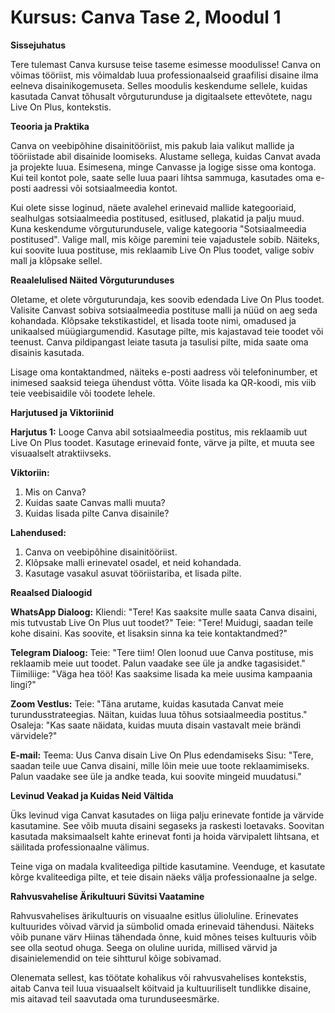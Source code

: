 # **Kursus: Canva Tase 2, Moodul 1**

**Sissejuhatus**

Tere tulemast Canva kursuse teise taseme esimesse moodulisse! Canva on võimas tööriist, mis võimaldab luua professionaalseid graafilisi disaine ilma eelneva disainikogemuseta. Selles moodulis keskendume sellele, kuidas kasutada Canvat tõhusalt võrguturunduse ja digitaalsete ettevõtete, nagu Live On Plus, kontekstis. 

**Teooria ja Praktika**

Canva on veebipõhine disainitööriist, mis pakub laia valikut mallide ja tööriistade abil disainide loomiseks. Alustame sellega, kuidas Canvat avada ja projekte luua. Esimesena, minge Canvasse ja logige sisse oma kontoga. Kui teil kontot pole, saate selle luua paari lihtsa sammuga, kasutades oma e-posti aadressi või sotsiaalmeedia kontot.

Kui olete sisse loginud, näete avalehel erinevaid mallide kategooriaid, sealhulgas sotsiaalmeedia postitused, esitlused, plakatid ja palju muud. Kuna keskendume võrguturundusele, valige kategooria "Sotsiaalmeedia postitused". Valige mall, mis kõige paremini teie vajadustele sobib. Näiteks, kui soovite luua postituse, mis reklaamib Live On Plus toodet, valige sobiv mall ja klõpsake sellel.

**Reaalelulised Näited Võrguturunduses**

Oletame, et olete võrguturundaja, kes soovib edendada Live On Plus toodet. Valisite Canvast sobiva sotsiaalmeedia postituse malli ja nüüd on aeg seda kohandada. Klõpsake tekstikastidel, et lisada toote nimi, omadused ja unikaalsed müügiargumendid. Kasutage pilte, mis kajastavad teie toodet või teenust. Canva pildipangast leiate tasuta ja tasulisi pilte, mida saate oma disainis kasutada.

Lisage oma kontaktandmed, näiteks e-posti aadress või telefoninumber, et inimesed saaksid teiega ühendust võtta. Võite lisada ka QR-koodi, mis viib teie veebisaidile või toodete lehele.

**Harjutused ja Viktoriinid**

**Harjutus 1:** Looge Canva abil sotsiaalmeedia postitus, mis reklaamib uut Live On Plus toodet. Kasutage erinevaid fonte, värve ja pilte, et muuta see visuaalselt atraktiivseks.

**Viktoriin:**
1. Mis on Canva?
2. Kuidas saate Canvas malli muuta?
3. Kuidas lisada pilte Canva disainile?

**Lahendused:**
1. Canva on veebipõhine disainitööriist.
2. Klõpsake malli erinevatel osadel, et neid kohandada.
3. Kasutage vasakul asuvat tööriistariba, et lisada pilte.

**Reaalsed Dialoogid**

**WhatsApp Dialoog:**
Kliendi: "Tere! Kas saaksite mulle saata Canva disaini, mis tutvustab Live On Plus uut toodet?"
Teie: "Tere! Muidugi, saadan teile kohe disaini. Kas soovite, et lisaksin sinna ka teie kontaktandmed?"

**Telegram Dialoog:**
Teie: "Tere tiim! Olen loonud uue Canva postituse, mis reklaamib meie uut toodet. Palun vaadake see üle ja andke tagasisidet."
Tiimiliige: "Väga hea töö! Kas saaksime lisada ka meie uusima kampaania lingi?"

**Zoom Vestlus:**
Teie: "Täna arutame, kuidas kasutada Canvat meie turundusstrateegias. Näitan, kuidas luua tõhus sotsiaalmeedia postitus."
Osaleja: "Kas saate näidata, kuidas muuta disain vastavalt meie brändi värvidele?"

**E-mail:**
Teema: Uus Canva disain Live On Plus edendamiseks
Sisu: "Tere, saadan teile uue Canva disaini, mille lõin meie uue toote reklaamimiseks. Palun vaadake see üle ja andke teada, kui soovite mingeid muudatusi."

**Levinud Veakad ja Kuidas Neid Vältida**

Üks levinud viga Canvat kasutades on liiga palju erinevate fontide ja värvide kasutamine. See võib muuta disaini segaseks ja raskesti loetavaks. Soovitan kasutada maksimaalselt kahte erinevat fonti ja hoida värvipalett lihtsana, et säilitada professionaalne välimus.

Teine viga on madala kvaliteediga piltide kasutamine. Veenduge, et kasutate kõrge kvaliteediga pilte, et teie disain näeks välja professionaalne ja selge.

**Rahvusvahelise Ärikultuuri Süvitsi Vaatamine**

Rahvusvahelises ärikultuuris on visuaalne esitlus ülioluline. Erinevates kultuurides võivad värvid ja sümbolid omada erinevaid tähendusi. Näiteks võib punane värv Hiinas tähendada õnne, kuid mõnes teises kultuuris võib see olla seotud ohuga. Seega on oluline uurida, millised värvid ja disainielemendid on teie sihtturul kõige sobivamad.

Olenemata sellest, kas töötate kohalikus või rahvusvahelises kontekstis, aitab Canva teil luua visuaalselt köitvaid ja kultuuriliselt tundlikke disaine, mis aitavad teil saavutada oma turunduseesmärke.